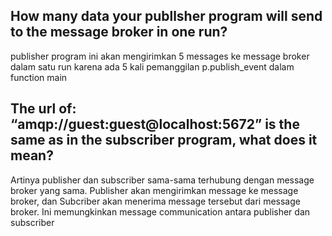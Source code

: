## How many data your publlsher program will send to the message broker in one run?

publisher program ini akan mengirimkan 5 messages ke message broker dalam satu run karena ada 5 kali pemanggilan p.publish_event dalam function main

## The url of: “amqp://guest:guest@localhost:5672” is the same as in the subscriber program, what does it mean?

Artinya publisher dan subscriber sama-sama terhubung dengan message broker yang sama. Publisher akan mengirimkan message ke message broker, dan Subcriber akan menerima message tersebut dari message broker. Ini memungkinkan message communication antara publisher dan subscriber